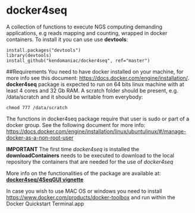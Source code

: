 # docker4seq
A collection of functions to execute NGS computing demanding applications, e.g reads mapping and counting, wrapped in docker containers.
To install it you can use use **devtools**:
```
install.packages("devtools")
library(devtools)
install_github("kendomaniac/docker4seq", ref="master")
```


##Requirements
You need to have docker installed on your machine, for more info see this document:
https://docs.docker.com/engine/installation/. 
**docker4seq** package is expected to run on 64 bits linux machine with at least 4 cores and 32 Gb RAM.
A scratch folder should be present, e.g. /data/scratch and it should be writable from everybody:
```
chmod 777 /data/scratch
```
The functions in docker4seq package require that user is sudo or part of a docker group.
See the following document for more info:
https://docs.docker.com/engine/installation/linux/ubuntulinux/#/manage-docker-as-a-non-root-user

**IMPORTANT** The first time *docker4seq* is installed the **downloadContainers** needs to be executed  to download to the local repository the containers that are needed for the use of *docker4seq*

More info on the functionalities of the package are available at: [**docker4seq/4SeqGUI vignette**](http://rpubs.com/rcaloger/293366)

In case you wish to use MAC OS or windows you need to install https://www.docker.com/products/docker-toolbox and run within the Docker Quickstart Terminal.app



